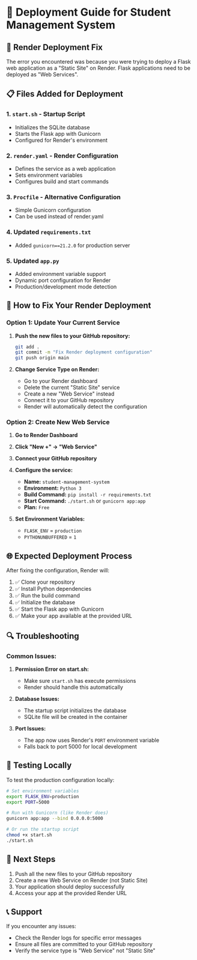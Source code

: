 # 🚀 Deployment Guide for Student Management System

## 🔧 Render Deployment Fix

The error you encountered was because you were trying to deploy a Flask web application as a "Static Site" on Render. Flask applications need to be deployed as "Web Services".

## 📋 Files Added for Deployment

### 1. `start.sh` - Startup Script
- Initializes the SQLite database
- Starts the Flask app with Gunicorn
- Configured for Render's environment

### 2. `render.yaml` - Render Configuration
- Defines the service as a web application
- Sets environment variables
- Configures build and start commands

### 3. `Procfile` - Alternative Configuration
- Simple Gunicorn configuration
- Can be used instead of render.yaml

### 4. Updated `requirements.txt`
- Added `gunicorn==21.2.0` for production server

### 5. Updated `app.py`
- Added environment variable support
- Dynamic port configuration for Render
- Production/development mode detection

## 🔄 How to Fix Your Render Deployment

### Option 1: Update Your Current Service

1. **Push the new files to your GitHub repository:**
   ```bash
   git add .
   git commit -m "Fix Render deployment configuration"
   git push origin main
   ```

2. **Change Service Type on Render:**
   - Go to your Render dashboard
   - Delete the current "Static Site" service
   - Create a new "Web Service" instead
   - Connect it to your GitHub repository
   - Render will automatically detect the configuration

### Option 2: Create New Web Service

1. **Go to Render Dashboard**
2. **Click "New +" → "Web Service"**
3. **Connect your GitHub repository**
4. **Configure the service:**
   - **Name:** `student-management-system`
   - **Environment:** `Python 3`
   - **Build Command:** `pip install -r requirements.txt`
   - **Start Command:** `./start.sh` or `gunicorn app:app`
   - **Plan:** `Free`

5. **Set Environment Variables:**
   - `FLASK_ENV` = `production`
   - `PYTHONUNBUFFERED` = `1`

## 🌐 Expected Deployment Process

After fixing the configuration, Render will:

1. ✅ Clone your repository
2. ✅ Install Python dependencies
3. ✅ Run the build command
4. ✅ Initialize the database
5. ✅ Start the Flask app with Gunicorn
6. ✅ Make your app available at the provided URL

## 🔍 Troubleshooting

### Common Issues:

1. **Permission Error on start.sh:**
   - Make sure `start.sh` has execute permissions
   - Render should handle this automatically

2. **Database Issues:**
   - The startup script initializes the database
   - SQLite file will be created in the container

3. **Port Issues:**
   - The app now uses Render's `PORT` environment variable
   - Falls back to port 5000 for local development

## 📱 Testing Locally

To test the production configuration locally:

```bash
# Set environment variables
export FLASK_ENV=production
export PORT=5000

# Run with Gunicorn (like Render does)
gunicorn app:app --bind 0.0.0.0:5000

# Or run the startup script
chmod +x start.sh
./start.sh
```

## 🎯 Next Steps

1. Push all the new files to your GitHub repository
2. Create a new Web Service on Render (not Static Site)
3. Your application should deploy successfully
4. Access your app at the provided Render URL

## 📞 Support

If you encounter any issues:
- Check the Render logs for specific error messages
- Ensure all files are committed to your GitHub repository
- Verify the service type is "Web Service" not "Static Site"